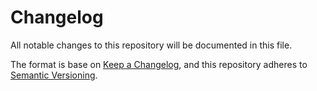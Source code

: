 # Changelog

All notable changes to this repository will be documented in this file.

The format is base on [Keep a Changelog](https://keepachangelog.com/en/1.0.0/), and this repository adheres to [Semantic Versioning](https://semver.org/spec/v2.0.0.html).

